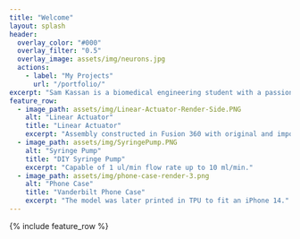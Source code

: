 ```yaml
---
title: "Welcome"
layout: splash
header:
  overlay_color: "#000"
  overlay_filter: "0.5"
  overlay_image: assets/img/neurons.jpg
  actions:
    - label: "My Projects"
      url: "/portfolio/"
excerpt: "Sam Kassan is a biomedical engineering student with a passion for medical technology and product design."
feature_row:
  - image_path: assets/img/Linear-Actuator-Render-Side.PNG
    alt: "Linear Actuator"
    title: "Linear Actuator"
    excerpt: "Assembly constructed in Fusion 360 with original and imported components."
  - image_path: assets/img/SyringePump.PNG
    alt: "Syringe Pump"
    title: "DIY Syringe Pump"
    excerpt: "Capable of 1 ul/min flow rate up to 10 ml/min."
  - image_path: assets/img/phone-case-render-3.png
    alt: "Phone Case"
    title: "Vanderbilt Phone Case"
    excerpt: "The model was later printed in TPU to fit an iPhone 14."
---
```


{% include feature_row %}

